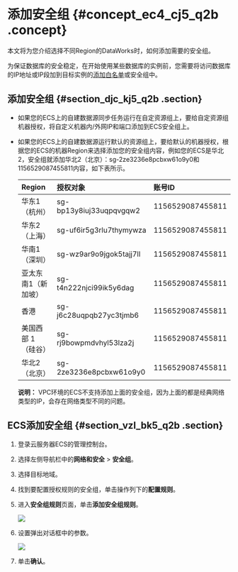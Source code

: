 # 添加安全组 {#concept_ec4_cj5_q2b .concept}

本文将为您介绍选择不同Region的DataWorks时，如何添加需要的安全组。

为保证数据库的安全稳定，在开始使用某些数据库的实例前，您需要将访问数据库的IP地址或IP段加到目标实例的[添加白名单](intl.zh-CN/使用指南/数据集成/常见配置/添加白名单.md#)或安全组中。

## 添加安全组 {#section_djc_kj5_q2b .section}

-   如果您的ECS上的自建数据源同步任务运行在自定资源组上，要给自定资源组机器授权，将自定义机器内/外网IP和端口添加到ECS安全组上。
-   如果您的ECS上的自建数据源运行默认的资源组上，要给默认的机器授权，根据您的ECS的机器Region来选择添加您的安全组内容，例如您的ECS是华北2，安全组就添加华北2（北京）：sg-2ze3236e8pcbxw61o9y0和1156529087455811内容，如下表所示。

    |Region|授权对象|账号ID|
    |:-----|:---|:---|
    |华东1（杭州）|sg-bp13y8iuj33uqpqvgqw2|1156529087455811|
    |华东2（上海）|sg-uf6ir5g3rlu7thymywza|1156529087455811|
    |华南1（深圳）|sg-wz9ar9o9jgok5tajj7ll|1156529087455811|
    |亚太东南1（新加坡）|sg-t4n222njci99ik5y6dag|1156529087455811|
    |香港|sg-j6c28uqpqb27yc3tjmb6|1156529087455811|
    |美国西部 1 （硅谷）|sg-rj9bowpmdvhyl53lza2j|1156529087455811|
    |华北2（北京）|sg-2ze3236e8pcbxw61o9y0|1156529087455811|

    **说明：** VPC环境的ECS不支持添加上面的安全组，因为上面的都是经典网络类型的IP，会存在网络类型不同的问题。


## ECS添加安全组 {#section_vzl_bk5_q2b .section}

1.  登录云服务器ECS的管理控制台。
2.  选择左侧导航栏中的**网络和安全** \> **安全组**。
3.  选择目标地域。
4.  找到要配置授权规则的安全组，单击操作列下的**配置规则**。
5.  进入**安全组规则**页面，单击**添加安全组规则**。

    ![](http://static-aliyun-doc.oss-cn-hangzhou.aliyuncs.com/assets/img/16264/15382870408535_zh-CN.jpg)

6.  设置弹出对话框中的参数。

    ![](http://static-aliyun-doc.oss-cn-hangzhou.aliyuncs.com/assets/img/16264/15382870408536_zh-CN.jpg)

7.  单击**确认**。

